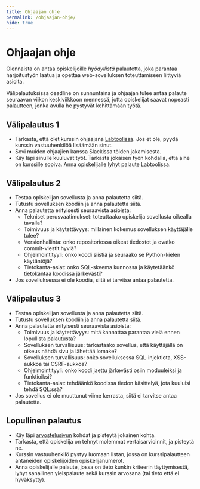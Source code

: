 ```yaml
---
title: Ohjaajan ohje
permalink: /ohjaajan-ohje/
hide: true
---
```


# Ohjaajan ohje

Olennaista on antaa opiskelijoille _hyödyllistä_ palautetta, joka parantaa harjoitustyön laatua ja opettaa web-sovelluksen toteuttamiseen liittyviä asioita.

Välipalautuksissa deadline on sunnuntaina ja ohjaajan tulee antaa palaute seuraavan viikon keskiviikkoon mennessä, jotta opiskelijat saavat nopeasti palautteen, jonka avulla he pystyvät kehittämään työtä.

## Välipalautus 1

* Tarkasta, että olet kurssin ohjaajana [Labtoolissa](https://study.cs.helsinki.fi/labtool/). Jos et ole, pyydä kurssin vastuuhenkilöä lisäämään sinut.
* Sovi muiden ohjaajien kanssa Slackissa töiden jakamisesta.
* Käy läpi sinulle kuuluvat työt. Tarkasta jokaisen työn kohdalla, että aihe on kurssille sopiva. Anna opiskelijalle lyhyt palaute Labtoolissa.

## Välipalautus 2

* Testaa opiskelijan sovellusta ja anna palautetta siitä.
* Tutustu sovelluksen koodiin ja anna palautetta siitä.
* Anna palautetta erityisesti seuraavista asioista:
  - Tekniset perusvaatimukset: toteuttaako opiskelija sovellusta oikealla tavalla?
  - Toimivuus ja käytettävyys: millainen kokemus sovelluksen käyttäjälle tulee?
  - Versionhallinta: onko repositoriossa oikeat tiedostot ja ovatko commit-viestit hyviä?
  - Ohjelmointityyli: onko koodi siistiä ja seuraako se Python-kielen käytäntöjä?
  - Tietokanta-asiat: onko SQL-skeema kunnossa ja käytetäänkö tietokantaa koodissa järkevästi?
* Jos sovelluksessa ei ole koodia, siitä ei tarvitse antaa palautetta.

## Välipalautus 3

* Testaa opiskelijan sovellusta ja anna palautetta siitä.
* Tutustu sovelluksen koodiin ja anna palautetta siitä.
* Anna palautetta erityisesti seuraavista asioista:
  - Toimivuus ja käytettävyys: mitä kannattaa parantaa vielä ennen lopullista palautusta?
  - Sovelluksen turvallisuus: tarkastaako sovellus, että käyttäjällä on oikeus nähdä sivu ja lähettää lomake?
  - Sovelluksen turvallisuus: onko sovelluksessa SQL-injektiota, XSS-aukkoa tai CSRF-aukkoa?
  - Ohjelmointityyli: onko koodi jaettu järkevästi osiin moduuleiksi ja funktioiksi?
  - Tietokanta-asiat: tehdäänkö koodissa tiedon käsittelyä, jota kuuluisi tehdä SQL:ssä?
* Jos sovellus ei ole muuttunut viime kerrasta, siitä ei tarvitse antaa palautetta.

## Lopullinen palautus

* Käy läpi [arvostelusivun](../arvostelu) kohdat ja pisteytä jokainen kohta.
* Tarkasta, että opiskelija on tehnyt molemmat vertaisarvioinnit, ja pisteytä ne.
* Kurssin vastuuhenkilö pystyy luomaan listan, jossa on kurssipalautteen antaneiden opiskelijoiden opiskelijanumerot.
* Anna opiskelijalle palaute, jossa on tieto kunkin kriteerin täyttymisestä, lyhyt sanallinen yleispalaute sekä kurssin arvosana (tai tieto että ei hyväksytty).
